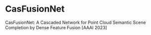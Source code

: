 # CasFusionNet
CasFusionNet: A Cascaded Network for Point Cloud Semantic Scene Completion by Dense Feature Fusion [AAAI 2023]
